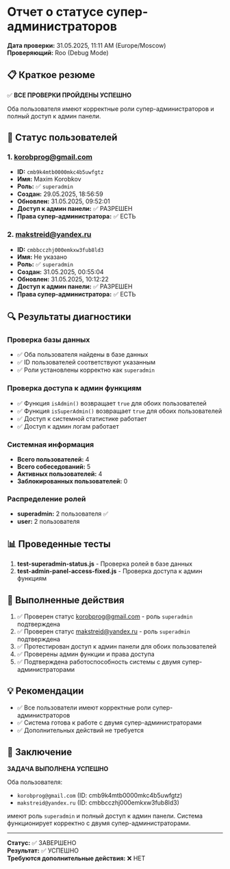 # Отчет о статусе супер-администраторов

**Дата проверки:** 31.05.2025, 11:11 AM (Europe/Moscow)  
**Проверяющий:** Roo (Debug Mode)

## 📋 Краткое резюме

✅ **ВСЕ ПРОВЕРКИ ПРОЙДЕНЫ УСПЕШНО**

Оба пользователя имеют корректные роли супер-администраторов и полный доступ к админ панели.

## 👥 Статус пользователей

### 1. korobprog@gmail.com

- **ID:** `cmb9k4mtb0000mkc4b5uwfgtz`
- **Имя:** Maxim Korobkov
- **Роль:** ✅ `superadmin`
- **Создан:** 29.05.2025, 18:56:59
- **Обновлен:** 31.05.2025, 09:52:01
- **Доступ к админ панели:** ✅ РАЗРЕШЕН
- **Права супер-администратора:** ✅ ЕСТЬ

### 2. makstreid@yandex.ru

- **ID:** `cmbbcczhj000emkxw3fub8ld3`
- **Имя:** Не указано
- **Роль:** ✅ `superadmin`
- **Создан:** 31.05.2025, 00:55:04
- **Обновлен:** 31.05.2025, 10:12:22
- **Доступ к админ панели:** ✅ РАЗРЕШЕН
- **Права супер-администратора:** ✅ ЕСТЬ

## 🔍 Результаты диагностики

### Проверка базы данных

- ✅ Оба пользователя найдены в базе данных
- ✅ ID пользователей соответствуют указанным
- ✅ Роли установлены корректно как `superadmin`

### Проверка доступа к админ функциям

- ✅ Функция `isAdmin()` возвращает `true` для обоих пользователей
- ✅ Функция `isSuperAdmin()` возвращает `true` для обоих пользователей
- ✅ Доступ к системной статистике работает
- ✅ Доступ к админ логам работает

### Системная информация

- **Всего пользователей:** 4
- **Всего собеседований:** 5
- **Активных пользователей:** 4
- **Заблокированных пользователей:** 0

### Распределение ролей

- **superadmin:** 2 пользователя ✅
- **user:** 2 пользователя

## 📊 Проведенные тесты

1. **test-superadmin-status.js** - Проверка ролей в базе данных
2. **test-admin-panel-access-fixed.js** - Проверка доступа к админ функциям

## 🔧 Выполненные действия

1. ✅ Проверен статус korobprog@gmail.com - роль `superadmin` подтверждена
2. ✅ Проверен статус makstreid@yandex.ru - роль `superadmin` подтверждена
3. ✅ Протестирован доступ к админ панели для обоих пользователей
4. ✅ Проверены админ функции и права доступа
5. ✅ Подтверждена работоспособность системы с двумя супер-администраторами

## 💡 Рекомендации

- ✅ Все пользователи имеют корректные роли супер-администраторов
- ✅ Система готова к работе с двумя супер-администраторами
- ✅ Дополнительных действий не требуется

## 🎯 Заключение

**ЗАДАЧА ВЫПОЛНЕНА УСПЕШНО**

Оба пользователя:

- `korobprog@gmail.com` (ID: cmb9k4mtb0000mkc4b5uwfgtz)
- `makstreid@yandex.ru` (ID: cmbbcczhj000emkxw3fub8ld3)

имеют роль `superadmin` и полный доступ к админ панели. Система функционирует корректно с двумя супер-администраторами.

---

**Статус:** ✅ ЗАВЕРШЕНО  
**Результат:** ✅ УСПЕШНО  
**Требуются дополнительные действия:** ❌ НЕТ

